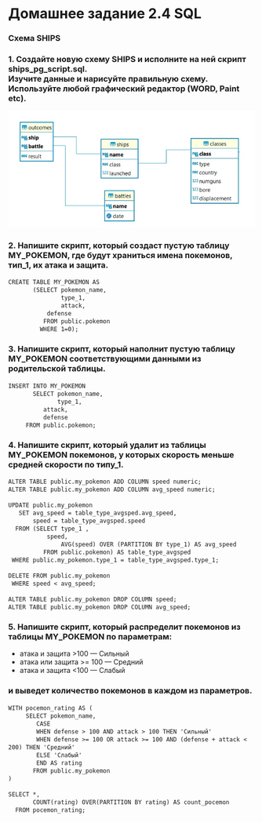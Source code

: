 # Домашнее задание 2.4 SQL

### **Схема SHIPS**

### 1.  Создайте новую схему SHIPS и исполните на ней скрипт ships_pg_script.sql.<br>Изучите данные и нарисуйте правильную схему. Используйте любой графический редактор (WORD, Paint etc).

![Корабли](https://github.com/Rishat-Ver/1T_data_analyst/blob/main/images/ships.jpg)

### 2. Напишите скрипт, который создаст пустую таблицу MY_POKEMON, где будут храниться имена покемонов, тип_1, их атака и защита.
```
CREATE TABLE MY_POKEMON AS
       (SELECT pokemon_name,
               type_1,
               attack,
	       defense
          FROM public.pokemon
         WHERE 1=0);
```


### 3. Напишите скрипт, который наполнит пустую таблицу MY_POKEMON соответствующими данными из родительской таблицы.
```
INSERT INTO MY_POKEMON
       SELECT pokemon_name,
              type_1,
	      attack,
	      defense
	 FROM public.pokemon;
```

### 4. Напишите скрипт, который удалит из таблицы MY_POKEMON покемонов, у которых скорость меньше средней скорости по типу_1.
```
ALTER TABLE public.my_pokemon ADD COLUMN speed numeric;
ALTER TABLE public.my_pokemon ADD COLUMN avg_speed numeric;

UPDATE public.my_pokemon
   SET avg_speed = table_type_avgsped.avg_speed,
       speed = table_type_avgsped.speed
  FROM (SELECT type_1 ,
	       speed,
               AVG(speed) OVER (PARTITION BY type_1) AS avg_speed
          FROM public.pokemon) AS table_type_avgsped
 WHERE public.my_pokemon.type_1 = table_type_avgsped.type_1;

DELETE FROM public.my_pokemon
 WHERE speed < avg_speed;

ALTER TABLE public.my_pokemon DROP COLUMN speed;
ALTER TABLE public.my_pokemon DROP COLUMN avg_speed;
```


### 5. Напишите скрипт, который распределит покемонов из таблицы MY_POKEMON по параметрам:

- атака и защита >100  — Сильный
- атака или защита >= 100 — Средний
- атака и защита <100 — Слабый

### и выведет количество покемонов в каждом из параметров.
```
WITH pocemon_rating AS (
     SELECT pokemon_name,
	    CASE
	    WHEN defense > 100 AND attack > 100 THEN 'Сильный'
	    WHEN defense >= 100 OR attack >= 100 AND (defense + attack < 200) THEN 'Средний'
	    ELSE 'Слабый'
	    END AS rating
       FROM public.my_pokemon
)

SELECT *,
       COUNT(rating) OVER(PARTITION BY rating) AS count_pocemon
  FROM pocemon_rating;
```
